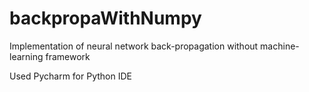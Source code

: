 # backpropaWithNumpy
Implementation of neural network back-propagation without machine-learning framework 

Used Pycharm for Python IDE
